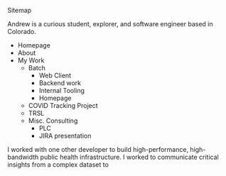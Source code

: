 Sitemap

Andrew is a curious student, explorer, and software engineer based in Colorado.

- Homepage
- About
- My Work
  - Batch
    - Web Client
    - Backend work
    - Internal Tooling
    - Homepage
  - COVID Tracking Project
  - TRSL
  - Misc. Consulting
    - PLC
    - JIRA presentation



I worked with one other developer to build high-performance, high-bandwidth public health infrastructure. I worked to communicate critical insights from a complex dataset to 
